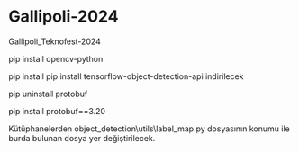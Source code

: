 # Gallipoli-2024
Gallipoli_Teknofest-2024

pip install opencv-python

pip install pip install tensorflow-object-detection-api indirilecek

pip uninstall protobuf

pip install protobuf==3.20

Kütüphanelerden object_detection\utils\label_map.py dosyasının konumu ile burda bulunan dosya yer değiştirilecek.


